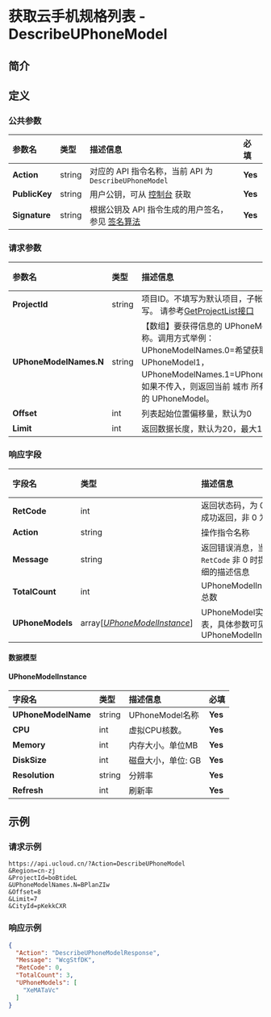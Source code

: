 # 获取云手机规格列表 - DescribeUPhoneModel

## 简介











## 定义

### 公共参数

| 参数名 | 类型 | 描述信息 | 必填 |
|:---|:---|:---|:---|
| **Action**     | string  | 对应的 API 指令名称，当前 API 为 `DescribeUPhoneModel`                        | **Yes** |
| **PublicKey**  | string  | 用户公钥，可从 [控制台](https://console.ucloud.cn/uapi/apikey) 获取                                             | **Yes** |
| **Signature**  | string  | 根据公钥及 API 指令生成的用户签名，参见 [签名算法](api/summary/signature.md)  | **Yes** |

### 请求参数

| 参数名 | 类型 | 描述信息 | 必填 |
|:---|:---|:---|:---|
| **ProjectId** | string | 项目ID。不填写为默认项目，子帐号必须填写。 请参考[GetProjectList接口](https://docs.ucloud.cn/api/summary/get_project_list) |No|
| **UPhoneModelNames.N** | string | 【数组】要获得信息的 UPhoneModel 名称。调用方式举例：UPhoneModelNames.0=希望获取信息的 UPhoneModel1，UPhoneModelNames.1=UPhoneModel2。 如果不传入，则返回当前 城市 所有符合条件的 UPhoneModel。 |No|
| **Offset** | int | 列表起始位置偏移量，默认为0 |No|
| **Limit** | int | 返回数据长度，默认为20，最大100 |No|

### 响应字段

| 字段名 | 类型 | 描述信息 | 必填 |
|:---|:---|:---|:---|
| **RetCode** | int | 返回状态码，为 0 则为成功返回，非 0 为失败 |**Yes**|
| **Action** | string | 操作指令名称 |**Yes**|
| **Message** | string | 返回错误消息，当 `RetCode` 非 0 时提供详细的描述信息 |No|
| **TotalCount** | int | UPhoneModelInstance总数 |**Yes**|
| **UPhoneModels** | array[[*UPhoneModelInstance*](#UPhoneModelInstance)] | UPhoneModel实例列表，具体参数可见 UPhoneModelInstance |**Yes**|

#### 数据模型


#### UPhoneModelInstance

| 字段名 | 类型 | 描述信息 | 必填 |
|:---|:---|:---|:---|
| **UPhoneModelName** | string | UPhoneModel名称 |**Yes**|
| **CPU** | int | 虚拟CPU核数。 |**Yes**|
| **Memory** | int | 内存大小。单位MB |**Yes**|
| **DiskSize** | int | 磁盘大小，单位: GB |**Yes**|
| **Resolution** | string | 分辨率 |**Yes**|
| **Refresh** | int | 刷新率 |**Yes**|

## 示例

### 请求示例
    
```
https://api.ucloud.cn/?Action=DescribeUPhoneModel
&Region=cn-zj
&ProjectId=boBtideL
&UPhoneModelNames.N=BPlanZIw
&Offset=8
&Limit=7
&CityId=pKekkCXR
```

### 响应示例
    
```json
{
  "Action": "DescribeUPhoneModelResponse",
  "Message": "WcgStfDK",
  "RetCode": 0,
  "TotalCount": 3,
  "UPhoneModels": [
    "XeMATaVc"
  ]
}
```





